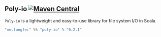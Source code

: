## Poly-io [![Maven Central](https://img.shields.io/maven-central/v/me.tongfei/poly-io_2.11.svg?style=flat-square)](https://maven-badges.herokuapp.com/maven-central/me.tongfei/poly-io_2.11)

`Poly-io` is a lightweight and easy-to-use library for file system I/O in Scala.

```scala
"me.tongfei" %% "poly-io" % "0.2.1"
```

